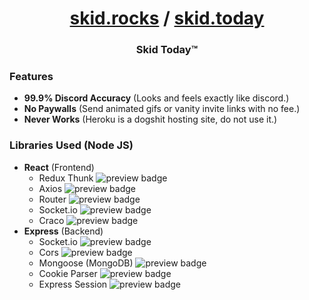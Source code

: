 <h1 align="center"> <a href="https://skid.rocks">skid.rocks</a> / <a href="https://skid.today">skid.today</a></h1>
<h3 align="center">Skid Today™ </h1>


### Features
* **99.9% Discord Accuracy** (Looks and feels exactly like discord.)
* **No Paywalls** (Send animated gifs or vanity invite links with no fee.)
* **Never Works** (Heroku is a dogshit hosting site, do not use it.)

### Libraries Used (Node JS)
* **React** (Frontend)
  * Redux Thunk <img alt="preview badge" src="https://img.shields.io/npm/v/redux-thunk">
  * Axios <img alt="preview badge" src="https://img.shields.io/npm/v/axios">
  * Router <img alt="preview badge" src="https://img.shields.io/npm/v/react-router">
  * Socket.io <img alt="preview badge" src="https://img.shields.io/npm/v/socket.io-client">
  * Craco <img alt="preview badge" src="https://img.shields.io/npm/v/craco">
* **Express** (Backend)
  * Socket.io <img alt="preview badge" src="https://img.shields.io/npm/v/socket.io">
  * Cors <img alt="preview badge" src="https://img.shields.io/npm/v/cors">
  * Mongoose (MongoDB) <img alt="preview badge" src="https://img.shields.io/npm/v/mongoose">
  * Cookie Parser <img alt="preview badge" src="https://img.shields.io/npm/v/mongoose">
  * Express Session <img alt="preview badge" src="https://img.shields.io/npm/v/express-session">
